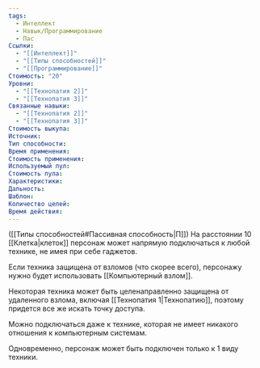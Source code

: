 ```yaml
---
tags:
  - Интеллект
  - Навык/Программирование
  - Пас
Ссылки:
  - "[[Интеллект]]"
  - "[[Типы способностей]]"
  - "[[Программирование]]"
Стоимость: "20"
Уровни:
  - "[[Технопатия 2]]"
  - "[[Технопатия 3]]"
Связанные навыки:
  - "[[Технопатия 2]]"
  - "[[Технопатия 3]]"
Стоимость выкупа:
Источник:
Тип способности:
Время применения:
Стоимость применения:
Используемый пул:
Стоимость пула:
Характеристики:
Дальность:
Шаблон:
Количество целей:
Время действия:
---
```

([[Типы способностей#Пассивная способность|П]]) На расстоянии 10 [[Клетка|клеток]] персонаж может напрямую подключаться к любой технике, не имея при себе гаджетов. 

Если техника защищена от взломов (что скорее всего), персонажу нужно будет использовать [[Компьютерный взлом]].

Некоторая техника может быть целенаправленно защищена от удаленного взлома, включая [[Технопатия 1|Технопатию]], поэтому придется все же искать точку доступа.

Можно подключаться даже к технике, которая не имеет никакого отношения к компьютерным системам.

Одновременно, персонаж может быть подключен только к 1 виду техники. 